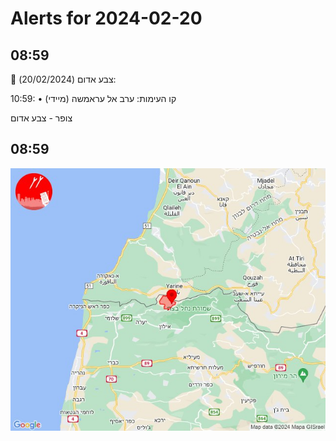 # Alerts for 2024-02-20

## 08:59

🔴 צבע אדום (20/02/2024):

10:59:
• קו העימות: ערב אל עראמשה (מיידי)

צופר - צבע אדום

## 08:59

![Photo](images/19468.jpg)

